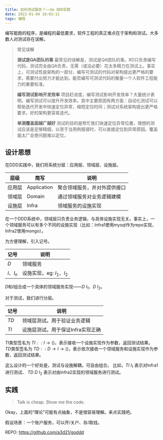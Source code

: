 ```yaml
---
title: 如何测试服务？——Go DDD实践
date: 2022-01-04 18:03:11
tags: 编程
---
```


编写能跑的程序，是编程的最低要求，软件工程的真正难点在于架构和测试。大多数人对测试存在误解。

<!-- more -->

> 常见误解
> 
> **测试是QA团队的事**
> 最常见的误解是，测试是QA团队的事。RD只负责编写代码，测试完全由QA负责，无需（或没必要）花太多精力在测试上。事实上，可测试性是架构的一部分，编写可测试的代码对架构提出更严格的要求，需要付出努力才能达到。能否编写可测试代码的衡量一个人软件工程能力的重要标准。
> 
> **编写测试影响开发效率**
> 项目赶进度，编写测试影响开发效率？大量统计表明，编写测试可以提升开发效率。其中主要原因有两方面：自动化测试可以帮助迭代开发中快速定位异常，缩短定位时间；测试对系统架构提出更严格要求，好的架构更容易迭代。
> 
> **单测覆盖面越广越好**
> 测试的目的是帮忙我们快速定位异常位置，理想的测试应该是足够精细，以至于当用例报错时，可以直接定位到异常原因。覆盖面太广会使问题难以定位，

## 设计思想

在DDD实践中，我们将系统分层：应用层、领域层、设施层。

| 层级   | 简写        | 说明                         |
| ------ | ----------- | ---------------------------- |
| 应用层 | Application | 聚合领域服务，并对外提供接口 |
| 领域层 | Domain      | 通过领域服务对业务逻辑建模   |
| 设施层 | Infra       | 领域服务的设施实现           |

在一个DDD系统中，领域层只负责业务逻辑，与具体设施实现无关。事实上，一个领域服务可以有多个不同的设施实现（比如：Infra1使用mysql作为repo实现、Infra2使用mongo）。

为方便理解，引入记号。 

| 记号       | 说明                       |
| ---------- | -------------------------- |
| $D$        | 领域服务                   |
| $I$、$I_n$ | 设施实现，eg: $I_1$、$I_2$ |

$D$和$I$组合成一个具体的领域服务实现——$D\ I_1$、$D\ I_2$。

对于测试，我们进行分层。

| 记号 | 说明                              |
| ---- | --------------------------------- |
| $TD$ | 领域层测试。用于验证业务逻辑      |
| $TI$ | 设施层测试。用于保证Infra实现正确 |

$TI$类型签名为 $TI :: I \rightarrow ()$，表示接收一个设施实现作为参数，返回测试结果。
$TD$类型签名为 $TD :: D \rightarrow I \rightarrow ()$，表示依次接收一个领域服务和设施实现作为参数，返回测试结果。

这么设计的一个好处是，测试与设施解耦，可自由组合。
比如，$TI\ I_1$ 表示对Infra1进行测试、 $TD\ D\ I_2$ 表示对由Infra2实现的领域服务进行测试。

## 实践

> Talk is cheap. Show me the code.

Okay，上面的“理论”可能有点抽象，不是很容易理解。来点实践吧。

假设场景：一个账户服务，可以开/关户、存/取钱。

REPO: https://github.com/a3d21/goddd